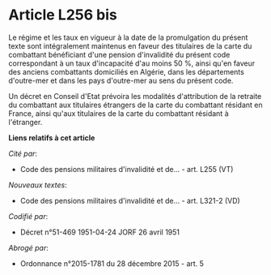 # Article L256 bis

Le régime et les taux en vigueur à la date de la promulgation du présent texte sont intégralement maintenus en faveur des
titulaires de la carte du combattant bénéficiant d'une pension d'invalidité du présent code correspondant à un taux
d'incapacité d'au moins 50 %, ainsi qu'en faveur des anciens combattants domiciliés en Algérie, dans les départements
d'outre-mer et dans les pays d'outre-mer au sens du présent code.

Un décret en Conseil d'Etat prévoira les modalités d'attribution de la retraite du combattant aux titulaires étrangers de la
carte du combattant résidant en France, ainsi qu'aux titulaires de la carte du combattant résidant à l'étranger.

**Liens relatifs à cet article**

_Cité par_:

  - Code des pensions militaires d'invalidité et de... - art. L255 (VT)

_Nouveaux textes_:

  - Code des pensions militaires d'invalidité et de... - art. L321-2 (VD)

_Codifié par_:

  - Décret n°51-469 1951-04-24 JORF 26 avril 1951

_Abrogé par_:

  - Ordonnance n°2015-1781 du 28 décembre 2015 - art. 5
